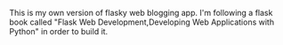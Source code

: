 This is my own version of flasky web blogging app.
I'm following a flask book called "Flask Web Development,Developing Web Applications with Python" in order to build it.

